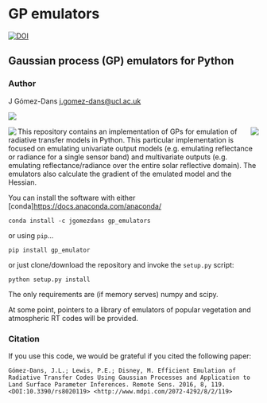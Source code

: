 # GP emulators

[![DOI](https://zenodo.org/badge/DOI/10.5281/zenodo.45259.svg)](https://doi.org/10.5281/zenodo.45259)


## Gaussian process (GP) emulators for Python

### Author  
J Gómez-Dans <j.gomez-dans@ucl.ac.uk>
<p><img src="http://www.multiply-h2020.eu/wp-content/uploads/2018/08/multiply_banner_2018_klein.jpg" align="center" \></p>
<p><img src="https://www.nceo.ac.uk/wp-content/themes/nceo/assets/images/logos/img_logo_purple.svg" align="left" />

<img src="http://www.esa.int/esalogo/images/logotype/img_colorlogo_darkblue.gif" scale="20%" align="right" />
</p>



This repository contains an implementation of GPs for emulation of radiative transfer models in Python. This particular implementation is focused on emulating univariate output models (e.g. emulating reflectance or radiance for a single sensor band) and multivariate outputs (e.g. emulating reflectance/radiance over the entire solar reflective domain). The emulators also calculate the gradient of the emulated model and the Hessian.

You can install the software with either [conda]<https://docs.anaconda.com/anaconda/>

    conda install -c jgomezdans gp_emulators

or using `pip`...

    pip install gp_emulator

or just clone/download the repository and invoke the `setup.py` script:

    python setup.py install

The only requirements are (if memory serves) numpy and scipy. 

At some point, pointers to a library of emulators of popular vegetation and atmospheric RT codes will be provided.

### Citation


If you use this code, we would be grateful if you cited the following paper:

    Gómez-Dans, J.L.; Lewis, P.E.; Disney, M. Efficient Emulation of Radiative Transfer Codes Using Gaussian Processes and Application to Land Surface Parameter Inferences. Remote Sens. 2016, 8, 119. <DOI:10.3390/rs8020119> <http://www.mdpi.com/2072-4292/8/2/119>

